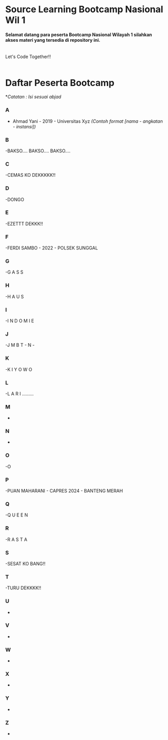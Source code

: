 # Source Learning Bootcamp Nasional Wil 1

#### Selamat datang para peserta Bootcamp Nasional Wilayah 1 silahkan akses materi yang tersedia di repository ini.

<br>
Let's Code Together!!
<br>
<br>

# Daftar Peserta Bootcamp

\*_Catatan : Isi sesuai abjad_

### A

- Ahmad Yani - 2019 - Universitas Xyz _(Contoh format [nama - angkatan - instansi])_

### B

-BAKSO.... BAKSO.... BAKSO....  

### C

-CEMAS KO DEKKKKK!!

### D

-DONGO

### E

-EZETTT DEKKK!!

### F

-FERDI SAMBO - 2022 - POLSEK SUNGGAL

### G

-G A S S

### H

-H A U S 

### I

-I N D O M I E

### J

-J M B T - N -

### K

-K I Y O W O

### L

-L A R I .........

### M

-

### N

-

### O

-O

### P

-PUAN MAHARANI - CAPRES 2024 - BANTENG MERAH

### Q

-Q U E E N

### R

-R A S T A

### S

-SESAT KO BANG!!

### T

-TURU DEKKKK!!

### U

-

### V

-

### W

-

### X

-

### Y

-

### Z

-
